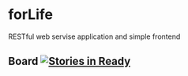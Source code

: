 # forLife
RESTful web servise application and simple frontend
## Board [![Stories in Ready](https://badge.waffle.io/itcommunity/forLife.svg?label=ready&title=Ready)](https://waffle.io/itcommunity/forLife)
